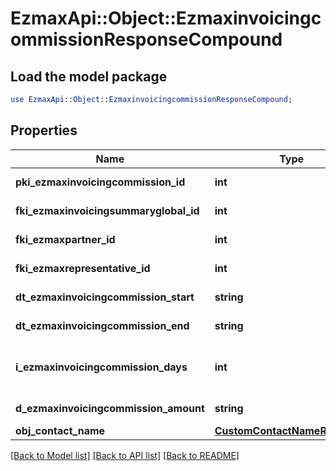 # EzmaxApi::Object::EzmaxinvoicingcommissionResponseCompound

## Load the model package
```perl
use EzmaxApi::Object::EzmaxinvoicingcommissionResponseCompound;
```

## Properties
Name | Type | Description | Notes
------------ | ------------- | ------------- | -------------
**pki_ezmaxinvoicingcommission_id** | **int** | The unique ID of the Ezmaxinvoicingcommission | [optional] 
**fki_ezmaxinvoicingsummaryglobal_id** | **int** | The unique ID of the Ezmaxinvoicingsummaryglobal | [optional] 
**fki_ezmaxpartner_id** | **int** | The unique ID of the Ezmaxpartner | [optional] 
**fki_ezmaxrepresentative_id** | **int** | The unique ID of the Ezmaxrepresentative | [optional] 
**dt_ezmaxinvoicingcommission_start** | **string** | The start date for the Ezmaxinvoicingcommission | 
**dt_ezmaxinvoicingcommission_end** | **string** | The end date for the Ezmaxinvoicingcommission | 
**i_ezmaxinvoicingcommission_days** | **int** | This is the number of days during the month on which the Ezmaxinvoigcommission applies | 
**d_ezmaxinvoicingcommission_amount** | **string** | The amount of Ezmaxinvoicingcommission | 
**obj_contact_name** | [**CustomContactNameResponse**](CustomContactNameResponse.md) |  | 

[[Back to Model list]](../README.md#documentation-for-models) [[Back to API list]](../README.md#documentation-for-api-endpoints) [[Back to README]](../README.md)



